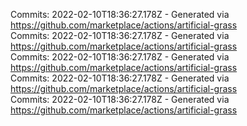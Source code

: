 Commits: 2022-02-10T18:36:27.178Z - Generated via https://github.com/marketplace/actions/artificial-grass
<br>
Commits: 2022-02-10T18:36:27.178Z - Generated via https://github.com/marketplace/actions/artificial-grass
<br>
Commits: 2022-02-10T18:36:27.178Z - Generated via https://github.com/marketplace/actions/artificial-grass
<br>
Commits: 2022-02-10T18:36:27.178Z - Generated via https://github.com/marketplace/actions/artificial-grass
<br>
Commits: 2022-02-10T18:36:27.178Z - Generated via https://github.com/marketplace/actions/artificial-grass
<br>
